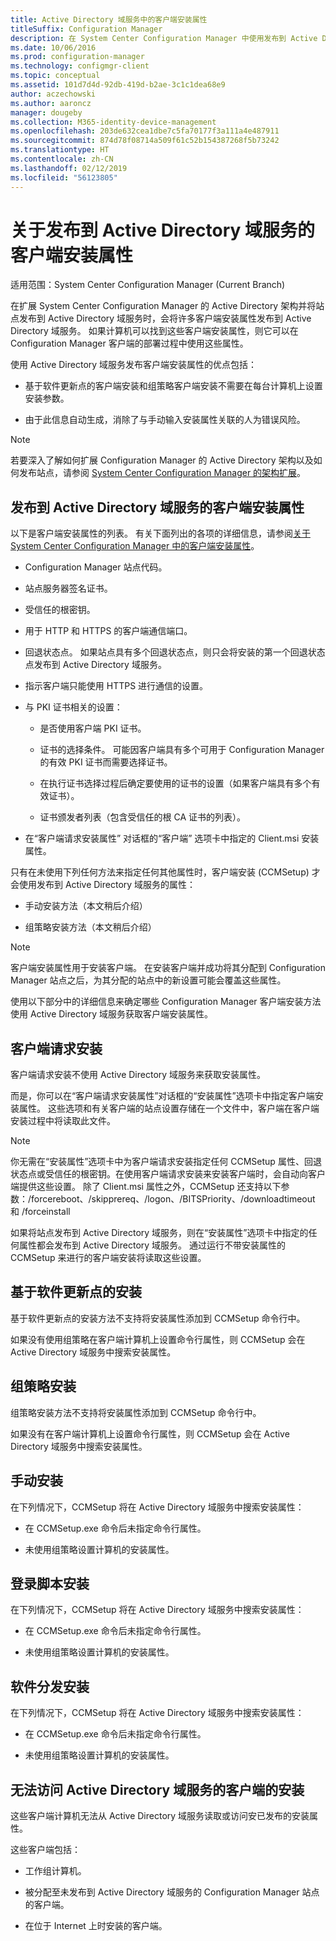 ```yaml
---
title: Active Directory 域服务中的客户端安装属性
titleSuffix: Configuration Manager
description: 在 System Center Configuration Manager 中使用发布到 Active Directory 域服务的客户端安装属性。
ms.date: 10/06/2016
ms.prod: configuration-manager
ms.technology: configmgr-client
ms.topic: conceptual
ms.assetid: 101d7d4d-92db-419d-b2ae-3c1c1dea68e9
author: aczechowski
ms.author: aaroncz
manager: dougeby
ms.collection: M365-identity-device-management
ms.openlocfilehash: 203de632cea1dbe7c5fa70177f3a111a4e487911
ms.sourcegitcommit: 874d78f08714a509f61c52b154387268f5b73242
ms.translationtype: HT
ms.contentlocale: zh-CN
ms.lasthandoff: 02/12/2019
ms.locfileid: "56123805"
---
```

# <a name="about-client-installation-properties-published-to-active-directory-domain-services"></a>关于发布到 Active Directory 域服务的客户端安装属性

适用范围：System Center Configuration Manager (Current Branch)

在扩展 System Center Configuration Manager 的 Active Directory 架构并将站点发布到 Active Directory 域服务时，会将许多客户端安装属性发布到 Active Directory 域服务。 如果计算机可以找到这些客户端安装属性，则它可以在 Configuration Manager 客户端的部署过程中使用这些属性。  

 使用 Active Directory 域服务发布客户端安装属性的优点包括：  

-   基于软件更新点的客户端安装和组策略客户端安装不需要在每台计算机上设置安装参数。  

-   由于此信息自动生成，消除了与手动输入安装属性关联的人为错误风险。  

> [!NOTE]  
>  若要深入了解如何扩展 Configuration Manager 的 Active Directory 架构以及如何发布站点，请参阅 [System Center Configuration Manager 的架构扩展](../../plan-design/network/schema-extensions.md)。  

## <a name="client-installation-properties-published-to-active-directory-domain-services"></a>发布到 Active Directory 域服务的客户端安装属性  
以下是客户端安装属性的列表。 有关下面列出的各项的详细信息，请参阅[关于 System Center Configuration Manager 中的客户端安装属性](../../../core/clients/deploy/about-client-installation-properties.md)。  

- Configuration Manager 站点代码。  

- 站点服务器签名证书。  

- 受信任的根密钥。  

- 用于 HTTP 和 HTTPS 的客户端通信端口。  

- 回退状态点。 如果站点具有多个回退状态点，则只会将安装的第一个回退状态点发布到 Active Directory 域服务。  

- 指示客户端只能使用 HTTPS 进行通信的设置。  

- 与 PKI 证书相关的设置：  

  -   是否使用客户端 PKI 证书。  

  -   证书的选择条件。 可能因客户端具有多个可用于 Configuration Manager 的有效 PKI 证书而需要选择证书。  

  -   在执行证书选择过程后确定要使用的证书的设置（如果客户端具有多个有效证书）。  

  -   证书颁发者列表（包含受信任的根 CA 证书的列表）。  

- 在“客户端请求安装属性”  对话框的“客户端”  选项卡中指定的 Client.msi 安装属性。

只有在未使用下列任何方法来指定任何其他属性时，客户端安装 (CCMSetup) 才会使用发布到 Active Directory 域服务的属性：  

-   手动安装方法（本文稍后介绍）

-   组策略安装方法（本文稍后介绍）

> [!NOTE]  
>  客户端安装属性用于安装客户端。 在安装客户端并成功将其分配到 Configuration Manager 站点之后，为其分配的站点中的新设置可能会覆盖这些属性。  

 使用以下部分中的详细信息来确定哪些 Configuration Manager 客户端安装方法使用 Active Directory 域服务获取客户端安装属性。  

## <a name="client-push-installation"></a>客户端请求安装  
 客户端请求安装不使用 Active Directory 域服务来获取安装属性。  

 而是，你可以在“客户端请求安装属性”对话框的“安装属性”选项卡中指定客户端安装属性。 这些选项和有关客户端的站点设置存储在一个文件中，客户端在客户端安装过程中将读取此文件。  

> [!NOTE]  
>  你无需在“安装属性”选项卡中为客户端请求安装指定任何 CCMSetup 属性、回退状态点或受信任的根密钥。在使用客户端请求安装来安装客户端时，会自动向客户端提供这些设置。
除了 Client.msi 属性之外，CCMSetup 还支持以下参数：/forcereboot、/skipprereq、/logon、/BITSPriority、/downloadtimeout 和 /forceinstall

 如果将站点发布到 Active Directory 域服务，则在“安装属性”选项卡中指定的任何属性都会发布到 Active Directory 域服务。 通过运行不带安装属性的 CCMSetup 来进行的客户端安装将读取这些设置。  

## <a name="software-update-point-based-installation"></a>基于软件更新点的安装  
 基于软件更新点的安装方法不支持将安装属性添加到 CCMSetup 命令行中。  

 如果没有使用组策略在客户端计算机上设置命令行属性，则 CCMSetup 会在 Active Directory 域服务中搜索安装属性。  

## <a name="group-policy-installation"></a>组策略安装  
 组策略安装方法不支持将安装属性添加到 CCMSetup 命令行中。  

 如果没有在客户端计算机上设置命令行属性，则 CCMSetup 会在 Active Directory 域服务中搜索安装属性。  

## <a name="manual-installation"></a>手动安装  
 在下列情况下，CCMSetup 将在 Active Directory 域服务中搜索安装属性：  

-   在 CCMSetup.exe 命令后未指定命令行属性。  

-   未使用组策略设置计算机的安装属性。  

## <a name="logon-script-installation"></a>登录脚本安装  
 在下列情况下，CCMSetup 将在 Active Directory 域服务中搜索安装属性：  

-   在 CCMSetup.exe 命令后未指定命令行属性。  

-   未使用组策略设置计算机的安装属性。  

## <a name="software-distribution-installation"></a>软件分发安装  
 在下列情况下，CCMSetup 将在 Active Directory 域服务中搜索安装属性：  

-   在 CCMSetup.exe 命令后未指定命令行属性。  

-   未使用组策略设置计算机的安装属性。  

## <a name="installations-for-clients-that-cannot-access-active-directory-domain-services"></a>无法访问 Active Directory 域服务的客户端的安装  
这些客户端计算机无法从 Active Directory 域服务读取或访问安已发布的安装属性。

 这些客户端包括：  

-   工作组计算机。  

-   被分配至未发布到 Active Directory 域服务的 Configuration Manager 站点的客户端。  

-   在位于 Internet 上时安装的客户端。  
